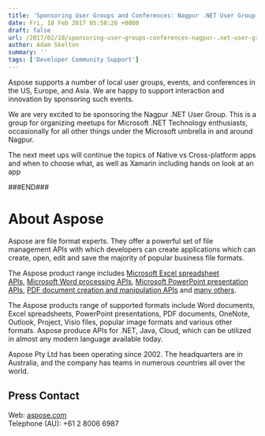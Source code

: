 ```yaml
---
title: 'Sponsoring User Groups and Conferences: Nagpur .NET User Group'
date: Fri, 10 Feb 2017 05:58:26 +0000
draft: false
url: /2017/02/10/sponsoring-user-groups-conferences-nagpur-.net-user-group/
author: Adam Skelton
summary: ''
tags: ['Developer Community Support']
---
```


Aspose supports a number of local user groups, events, and conferences in the US, Europe, and Asia. We are happy to support interaction and innovation by sponsoring such events.

We are very excited to be sponsoring the Nagpur .NET User Group. This is a group for organizing meetups for Microsoft .NET Technology enthusiasts, occasionally for all other things under the Microsoft umbrella in and around Nagpur.  
  
The next meet ups will continue the topics of Native vs Cross-platform apps and when to choose what, as well as Xamarin including hands on look at an app

###END###

# About Aspose

Aspose are file format experts. They offer a powerful set of file management APIs with which developers can create applications which can create, open, edit and save the majority of popular business file formats.

The Aspose product range includes [Microsoft Excel spreadsheet APIs][1], [Microsoft Word processing APIs][2], [Microsoft PowerPoint presentation APIs][3], [PDF document creation and manipulation APIs][4] and [many others][5].

The Aspose products range of supported formats include Word documents, Excel spreadsheets, PowerPoint presentations, PDF documents, OneNote, Outlook, Project, Visio files, popular image formats and various other formats. Aspose produce APIs for .NET, Java, Cloud, which can be utilized in almost any modern language available today.

Aspose Pty Ltd has been operating since 2002. The headquarters are in Australia, and the company has teams in numerous countries all over the world.

## Press Contact

Web: [aspose.com][6]  
Telephone (AU): +61 2 8006 6987




[1]: http://aspose.com/.net/excel-component.aspx?utm_source=ignitenz2015&utm_medium=web&utm_campaign=ignitenz2015
[2]: http://aspose.com/.net/word-component.aspx?utm_source=ignitenz2015&utm_medium=web&utm_campaign=ignitenz2015
[3]: http://aspose.com/.net/powerpoint-component.aspx?utm_source=ignitenz2015&utm_medium=web&utm_campaign=ignitenz2015
[4]: http://aspose.com/.net/pdf-component.aspx?utm_source=ignitenz2015&utm_medium=web&utm_campaign=ignitenz2015
[5]: http://aspose.com/total-component-suite.aspx?utm_source=ignitenz2015&utm_medium=web&utm_campaign=ignitenz2015
[6]: http://aspose.com/



